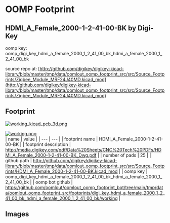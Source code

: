 # OOMP Footprint  
## HDMI_A_Female_2000-1-2-41-00-BK  by Digi-Key  
  
oomp key: oomp_digi_key_hdmi_a_female_2000_1_2_41_00_bk_hdmi_a_female_2000_1_2_41_00_bk  
  
source repo at: [http://github.com/digikey/digikey-kicad-library/blob/master/tmp/data/oomlout_oomp_footprint_src/src/Source_Footprints/Zigbee_Module_MRF24J40MD.kicad_mod](http://github.com/digikey/digikey-kicad-library/blob/master/tmp/data/oomlout_oomp_footprint_src/src/Source_Footprints/Zigbee_Module_MRF24J40MD.kicad_mod)  
## Footprint  
  
[![working_kicad_pcb_3d.png](working_kicad_pcb_3d_600.png)](working_kicad_pcb_3d.png)  
  
[![working.png](working_600.png)](working.png)  
| name | value | 
| --- | --- | 
| footprint name | HDMI_A_Female_2000-1-2-41-00-BK | 
| footprint description | http://media.digikey.com/pdf/Data%20Sheets/CNC%20Tech%20PDFs/HDMI_A_Female_2000-1-2-41-00-BK_Dwg.pdf | 
| number of pads | 25 | 
| github path | http://github.com/digikey/digikey-kicad-library/blob/master/tmp/data/oomlout_oomp_footprint_src/src/Source_Footprints/HDMI_A_Female_2000-1-2-41-00-BK.kicad_mod | 
| oomp key | oomp_digi_key_hdmi_a_female_2000_1_2_41_00_bk_hdmi_a_female_2000_1_2_41_00_bk | 
| oomp bot github | https://github.com/oomlout/oomlout_oomp_footprint_bot/tree/main/tmp/data/oomlout_oomp_footprint_src/footprints/digi_key_hdmi_a_female_2000_1_2_41_00_bk_hdmi_a_female_2000_1_2_41_00_bk/working | 
## Images  
